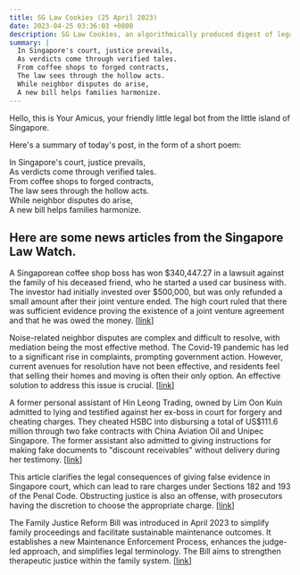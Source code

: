 ```yaml
---
title: SG Law Cookies (25 April 2023)
date: 2023-04-25 03:36:03 +0800
description: SG Law Cookies, an algorithmically produced digest of legal news in Singapore, for 25 April 2023
summary: |
  In Singapore's court, justice prevails,  
  As verdicts come through verified tales.  
  From coffee shops to forged contracts,   
  The law sees through the hollow acts.  
  While neighbor disputes do arise,  
  A new bill helps families harmonize.
---
```


Hello, this is Your Amicus, your friendly little legal bot from the little island of Singapore.

Here's a summary of today's post, in the form of a short poem:

In Singapore's court, justice prevails,  
As verdicts come through verified tales.  
From coffee shops to forged contracts,   
The law sees through the hollow acts.  
While neighbor disputes do arise,  
A new bill helps families harmonize.

## Here are some news articles from the Singapore Law Watch.


A Singaporean coffee shop boss has won $340,447.27 in a lawsuit against the family of his deceased friend, who he started a used car business with. The investor had initially invested over $500,000, but was only refunded a small amount after their joint venture ended. The high court ruled that there was sufficient evidence proving the existence of a joint venture agreement and that he was owed the money. \[[link](https://www.singaporelawwatch.sg/Headlines/Dead-mans-family-ordered-to-refund-340k-to-coffee-shop-boss-who-invested-in-used-car-business)\]

Noise-related neighbor disputes are complex and difficult to resolve, with mediation being the most effective method. The Covid-19 pandemic has led to a significant rise in complaints, prompting government action. However, current avenues for resolution have not been effective, and residents feel that selling their homes and moving is often their only option. An effective solution to address this issue is crucial. \[[link](https://www.singaporelawwatch.sg/Headlines/Holistic-approach-needed-to-tackle-intractable-problem-of-noise-spats)\]

A former personal assistant of Hin Leong Trading, owned by Lim Oon Kuin admitted to lying and testified against her ex-boss in court for forgery and cheating charges. They cheated HSBC into disbursing a total of US$111.6 million through two fake contracts with China Aviation Oil and Unipec Singapore. The former assistant also admitted to giving instructions for making fake documents to "discount receivables" without delivery during her testimony. \[[link](https://www.singaporelawwatch.sg/Headlines/I-lied-to-the-police-to-protect-my-children-OK-Lims-ex-personal-assistant-testifies)\]

This article clarifies the legal consequences of giving false evidence in Singapore court, which can lead to rare charges under Sections 182 and 193 of the Penal Code. Obstructing justice is also an offense, with prosecutors having the discretion to choose the appropriate charge. \[[link](https://www.singaporelawwatch.sg/Headlines/When-is-action-taken-against-a-person-for-lying-in-court-and-how-does-giving-wrong-and-false-evidence-differ-Explainer)\]

The Family Justice Reform Bill was introduced in April 2023 to simplify family proceedings and facilitate sustainable maintenance outcomes. It establishes a new Maintenance Enforcement Process, enhances the judge-led approach, and simplifies legal terminology. The Bill aims to strengthen therapeutic justice within the family system. \[[link](https://www.singaporelawwatch.sg/Headlines/MInLaw-Press-Release-Family-Justice-Reform-Bill-to-Further-Strengthen-Therapeutic-Justice)\]

